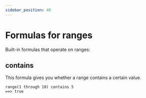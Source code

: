 ```yaml
---
sidebar_position: 40
---
```


# Formulas for ranges

Built-in formulas that operate on ranges:

## contains

This formula gives you whether a range contains a certain value.

```deci live
range(1 through 10) contains 5
==> true
```
